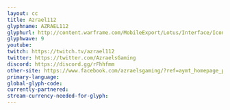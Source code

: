 ```yaml
---
layout: cc
title: Azrael112
glyphname: AZRAEL112
glyphurl: http://content.warframe.com/MobileExport/Lotus/Interface/Icons/Player/ContentCreators/Azrael112.png
glyphwave: 9
youtube: 
twitch: https://twitch.tv/azrael112
twitter: https://twitter.com/AzraelsGaming
discord: https://discord.gg/rFhhfmm
other-site: https://www.facebook.com/azraelsgaming/?ref=aymt_homepage_panel
primary-language: 
global-glyph-code: 
currently-partnered: 
stream-currency-needed-for-glyph: 
---
```


